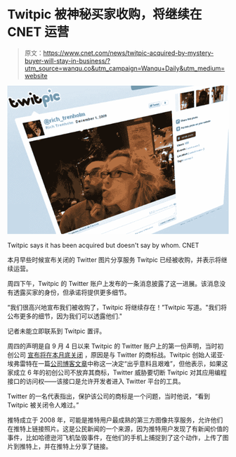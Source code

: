 # Twitpic 被神秘买家收购，将继续在 CNET 运营

> 原文：<https://www.cnet.com/news/twitpic-acquired-by-mystery-buyer-will-stay-in-business/?utm_source=wanqu.co&utm_campaign=Wanqu+Daily&utm_medium=website>

![twitpic-picture.jpg](img/67bd00d6ff1acc8443c1675f0934cc9a.png)

Twitpic says it has been acquired but doesn't say by whom. CNET



本月早些时候宣布关闭的 Twitter 图片分享服务 Twitpic 已经被收购，并表示将继续运营。

周四下午，Twitpic 的 Twitter 账户上发布的一条消息披露了这一进展。该消息没有透露买家的身份，但承诺将提供更多细节。

“我们很高兴地宣布我们被收购了，Twitpic 将继续存在！”Twitpic 写道。"我们将公布更多的细节，因为我们可以透露他们."

记者未能立即联系到 Twitpic 置评。

周四的声明是自 9 月 4 日以来 Twitpic 的 Twitter 账户上的第一份声明，当时初创公司 [宣布将在本月底关闭](/tech/services-and-software/twitpic-to-shut-down-blaming-trademark-battle-with-twitter/) ，原因是与 Twitter 的商标战。Twitpic 创始人诺亚·埃弗雷特在一篇[公司博客文章](http://blog.twitpic.com/2014/09/twitpic-is-shutting-down/)中称这一决定“出乎意料且艰难”，但他表示，如果这家成立 6 年的初创公司不放弃其商标，Twitter 威胁要切断 Twitpic 对其应用编程接口的访问权——该接口是允许开发者进入 Twitter 平台的工具。

Twitter 的一名代表指出，保护该公司的商标是一个问题，当时他说，“看到 Twitpic 被关闭令人难过。”

推特成立于 2008 年，可能是推特用户最成熟的第三方图像共享服务，允许他们在推特上链接照片。这是公民新闻的一个来源，因为推特用户发现了有新闻价值的事件，比如哈德逊河飞机坠毁事件，在他们的手机上捕捉到了这个动作，上传了图片到推特上，并在推特上分享了链接。